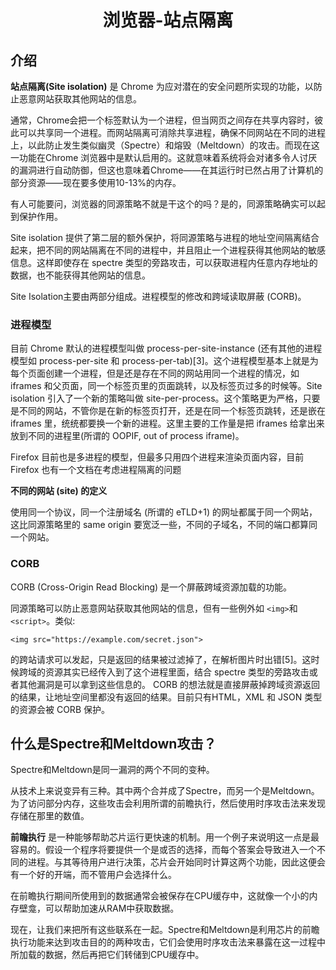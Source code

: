# <center>浏览器-站点隔离<center>

## 介绍
**站点隔离(Site isolation)** 是 Chrome 为应对潜在的安全问题所实现的功能，以防止恶意网站获取其他网站的信息。  

通常，Chrome会把一个标签默认为一个进程，但当网页之间存在共享内容时，彼此可以共享同一个进程。而网站隔离可消除共享进程，确保不同网站在不同的进程上，以此防止发生类似幽灵（Spectre）和熔毁（Meltdown）的攻击。而现在这一功能在Chrome 浏览器中是默认启用的。这就意味着系统将会对诸多令人讨厌的漏洞进行自动防御，但这也意味着Chrome——在其运行时已然占用了计算机的部分资源——现在要多使用10-13%的内存。

有人可能要问，浏览器的同源策略不就是干这个的吗？是的，同源策略确实可以起到保护作用。

Site isolation 提供了第二层的额外保护，将同源策略与进程的地址空间隔离结合起来，把不同的网站隔离在不同的进程中，并且阻止一个进程获得其他网站的敏感信息。这样即使存在 spectre 类型的旁路攻击，可以获取进程内任意内存地址的数据，也不能获得其他网站的信息。

Site Isolation主要由两部分组成。进程模型的修改和跨域读取屏蔽 (CORB)。

### 进程模型
目前 Chrome 默认的进程模型叫做 process-per-site-instance (还有其他的进程模型如 process-per-site 和 process-per-tab)[3]。这个进程模型基本上就是为每个页面创建一个进程，但是还是存在不同的网站用同一个进程的情况，如 iframes 和父页面，同一个标签页里的页面跳转，以及标签页过多的时候等。Site isolation 引入了一个新的策略叫做 site-per-process。这个策略更为严格，只要是不同的网站，不管你是在新的标签页打开，还是在同一个标签页跳转，还是嵌在 iframes 里，统统都要换一个新的进程。这里主要的工作量是把 iframes 给拿出来放到不同的进程里(所谓的 OOPIF, out of process iframe)。

Firefox 目前也是多进程的模型，但最多只用四个进程来渲染页面内容，目前 Firefox 也有一个文档在考虑进程隔离的问题

**不同的网站 (site) 的定义**

使用同一个协议，同一个注册域名 (所谓的 eTLD+1) 的网址都属于同一个网站，这比同源策略里的 same origin 要宽泛一些，不同的子域名，不同的端口都算同一个网站。

### CORB

CORB (Cross-Origin Read Blocking) 是一个屏蔽跨域资源加载的功能。

同源策略可以防止恶意网站获取其他网站的信息，但有一些例外如 `<img>`和`<script>`。类似:

`<img src="https://example.com/secret.json">`

的跨站请求可以发起，只是返回的结果被过滤掉了，在解析图片时出错[5]。这时候跨域的资源其实已经传入到了这个进程里面，结合 spectre 类型的旁路攻击或者其他漏洞是可以拿到这些信息的。 CORB 的想法就是直接屏蔽掉跨域资源返回的结果，让地址空间里都没有返回的结果。目前只有HTML，XML 和 JSON 类型的资源会被 CORB 保护。

## 什么是Spectre和Meltdown攻击？

Spectre和Meltdown是同一漏洞的两个不同的变种。

从技术上来说变异有三种。其中两个合并成了Spectre，而另一个是Meltdown。为了访问部分内存，这些攻击会利用所谓的前瞻执行，然后使用时序攻击法来发现存储在那里的数值。

**前瞻执行** 是一种能够帮助芯片运行更快速的机制。用一个例子来说明这一点是最容易的。假设一个程序将要提供一个是或否的选择，而每个答案会导致进入一个不同的进程。与其等待用户进行决策，芯片会开始同时计算这两个功能，因此这便会有一个好的开端，而不管用户会选择什么。

在前瞻执行期间所使用到的数据通常会被保存在CPU缓存中，这就像一个小的内存壁龛，可以帮助加速从RAM中获取数据。

现在，让我们来把所有这些联系在一起。Spectre和Meltdown是利用芯片的前瞻执行功能来达到攻击目的的两种攻击，它们会使用时序攻击法来暴露在这一过程中所加载的数据，然后再把它们转储到CPU缓存中。
















<Valine></Valine>